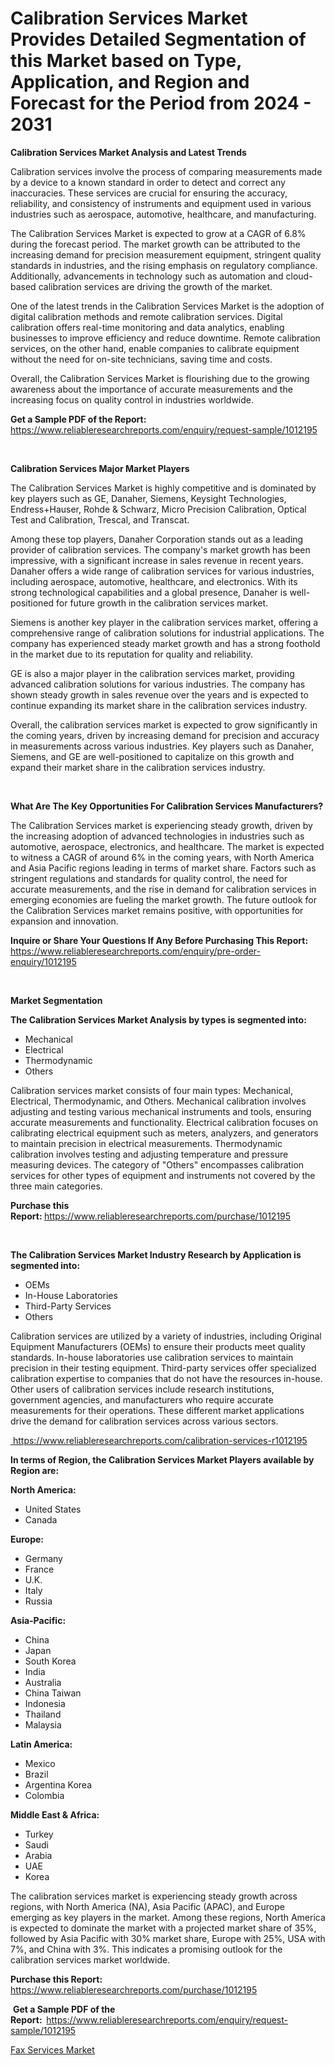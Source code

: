 <p><h1>Calibration Services Market Provides Detailed Segmentation of this Market based on Type, Application, and Region and Forecast for the Period from 2024 - 2031</h1></p><p><strong>Calibration Services Market Analysis and Latest Trends</strong></p>
<p><p>Calibration services involve the process of comparing measurements made by a device to a known standard in order to detect and correct any inaccuracies. These services are crucial for ensuring the accuracy, reliability, and consistency of instruments and equipment used in various industries such as aerospace, automotive, healthcare, and manufacturing.</p><p>The Calibration Services Market is expected to grow at a CAGR of 6.8% during the forecast period. The market growth can be attributed to the increasing demand for precision measurement equipment, stringent quality standards in industries, and the rising emphasis on regulatory compliance. Additionally, advancements in technology such as automation and cloud-based calibration services are driving the growth of the market.</p><p>One of the latest trends in the Calibration Services Market is the adoption of digital calibration methods and remote calibration services. Digital calibration offers real-time monitoring and data analytics, enabling businesses to improve efficiency and reduce downtime. Remote calibration services, on the other hand, enable companies to calibrate equipment without the need for on-site technicians, saving time and costs.</p><p>Overall, the Calibration Services Market is flourishing due to the growing awareness about the importance of accurate measurements and the increasing focus on quality control in industries worldwide.</p></p>
<p><strong>Get a Sample PDF of the Report:&nbsp;</strong> <a href="https://www.reliableresearchreports.com/enquiry/request-sample/1012195">https://www.reliableresearchreports.com/enquiry/request-sample/1012195</a></p>
<p>&nbsp;</p>
<p><strong>Calibration Services Major Market Players</strong></p>
<p><p>The Calibration Services Market is highly competitive and is dominated by key players such as GE, Danaher, Siemens, Keysight Technologies, Endress+Hauser, Rohde & Schwarz, Micro Precision Calibration, Optical Test and Calibration, Trescal, and Transcat.</p><p>Among these top players, Danaher Corporation stands out as a leading provider of calibration services. The company's market growth has been impressive, with a significant increase in sales revenue in recent years. Danaher offers a wide range of calibration services for various industries, including aerospace, automotive, healthcare, and electronics. With its strong technological capabilities and a global presence, Danaher is well-positioned for future growth in the calibration services market.</p><p>Siemens is another key player in the calibration services market, offering a comprehensive range of calibration solutions for industrial applications. The company has experienced steady market growth and has a strong foothold in the market due to its reputation for quality and reliability.</p><p>GE is also a major player in the calibration services market, providing advanced calibration solutions for various industries. The company has shown steady growth in sales revenue over the years and is expected to continue expanding its market share in the calibration services industry.</p><p>Overall, the calibration services market is expected to grow significantly in the coming years, driven by increasing demand for precision and accuracy in measurements across various industries. Key players such as Danaher, Siemens, and GE are well-positioned to capitalize on this growth and expand their market share in the calibration services industry.</p></p>
<p>&nbsp;</p>
<p><strong>What Are The Key Opportunities For Calibration Services Manufacturers?</strong></p>
<p><p>The Calibration Services market is experiencing steady growth, driven by the increasing adoption of advanced technologies in industries such as automotive, aerospace, electronics, and healthcare. The market is expected to witness a CAGR of around 6% in the coming years, with North America and Asia Pacific regions leading in terms of market share. Factors such as stringent regulations and standards for quality control, the need for accurate measurements, and the rise in demand for calibration services in emerging economies are fueling the market growth. The future outlook for the Calibration Services market remains positive, with opportunities for expansion and innovation.</p></p>
<p><strong>Inquire or Share Your Questions If Any Before Purchasing This Report:</strong> <a href="https://www.reliableresearchreports.com/enquiry/pre-order-enquiry/1012195">https://www.reliableresearchreports.com/enquiry/pre-order-enquiry/1012195</a></p>
<p>&nbsp;</p>
<p><strong>Market Segmentation</strong></p>
<p><strong>The Calibration Services Market Analysis by types is segmented into:</strong></p>
<p><ul><li>Mechanical</li><li>Electrical</li><li>Thermodynamic</li><li>Others</li></ul></p>
<p><p>Calibration services market consists of four main types: Mechanical, Electrical, Thermodynamic, and Others. Mechanical calibration involves adjusting and testing various mechanical instruments and tools, ensuring accurate measurements and functionality. Electrical calibration focuses on calibrating electrical equipment such as meters, analyzers, and generators to maintain precision in electrical measurements. Thermodynamic calibration involves testing and adjusting temperature and pressure measuring devices. The category of "Others" encompasses calibration services for other types of equipment and instruments not covered by the three main categories.</p></p>
<p><strong>Purchase this Report:&nbsp;</strong><a href="https://www.reliableresearchreports.com/purchase/1012195">https://www.reliableresearchreports.com/purchase/1012195</a></p>
<p>&nbsp;</p>
<p><strong>The Calibration Services Market Industry Research by Application is segmented into:</strong></p>
<p><ul><li>OEMs</li><li>In-House Laboratories</li><li>Third-Party Services</li><li>Others</li></ul></p>
<p><p>Calibration services are utilized by a variety of industries, including Original Equipment Manufacturers (OEMs) to ensure their products meet quality standards. In-house laboratories use calibration services to maintain precision in their testing equipment. Third-party services offer specialized calibration expertise to companies that do not have the resources in-house. Other users of calibration services include research institutions, government agencies, and manufacturers who require accurate measurements for their operations. These different market applications drive the demand for calibration services across various sectors.</p></p>
<p><a href="https://www.reliableresearchreports.com/calibration-services-r1012195">&nbsp;https://www.reliableresearchreports.com/calibration-services-r1012195</a></p>
<p><strong>In terms of Region, the Calibration Services Market Players available by Region are:</strong></p>
<p>
    <p> <strong> North America: </strong>
        <ul>
            <li>United States</li>
            <li>Canada</li>
        </ul>
        </p> 
    <p> <strong> Europe: </strong>
        <ul>
            <li>Germany</li>
            <li>France</li>
            <li>U.K.</li>
            <li>Italy</li>
            <li>Russia</li>
        </ul>
        </p> 
    <p> <strong> Asia-Pacific: </strong>
        <ul>
            <li>China</li>
            <li>Japan</li>
            <li>South Korea</li>
            <li>India</li>
            <li>Australia</li>
            <li>China Taiwan</li>
            <li>Indonesia</li>
            <li>Thailand</li>
            <li>Malaysia</li>
        </ul>
        </p> 
    <p> <strong> Latin America: </strong>
        <ul>
            <li>Mexico</li>
            <li>Brazil</li>
            <li>Argentina Korea</li>
            <li>Colombia</li>
        </ul>
        </p> 
    <p> <strong> Middle East & Africa: </strong>
        <ul>
            <li>Turkey</li>
            <li>Saudi</li>
            <li>Arabia</li>
            <li>UAE</li>
            <li>Korea</li>
        </ul>
    </p>
    </p>
<p><p>The calibration services market is experiencing steady growth across regions, with North America (NA), Asia Pacific (APAC), and Europe emerging as key players in the market. Among these regions, North America is expected to dominate the market with a projected market share of 35%, followed by Asia Pacific with 30% market share, Europe with 25%, USA with 7%, and China with 3%. This indicates a promising outlook for the calibration services market worldwide.</p></p>
<p><strong>Purchase this Report: </strong><a href="https://www.reliableresearchreports.com/purchase/1012195">https://www.reliableresearchreports.com/purchase/1012195</a></p>
<p>&nbsp;<strong>Get a Sample PDF of the Report:&nbsp;&nbsp;</strong><a href="https://www.reliableresearchreports.com/enquiry/request-sample/1012195">https://www.reliableresearchreports.com/enquiry/request-sample/1012195</a></p>
<p><strong></strong></p>
<p><p><a href="https://github.com/velmabcooper52024/Market-Research-Report-List-1/blob/main/fax-services-market.md">Fax Services Market</a></p></p>